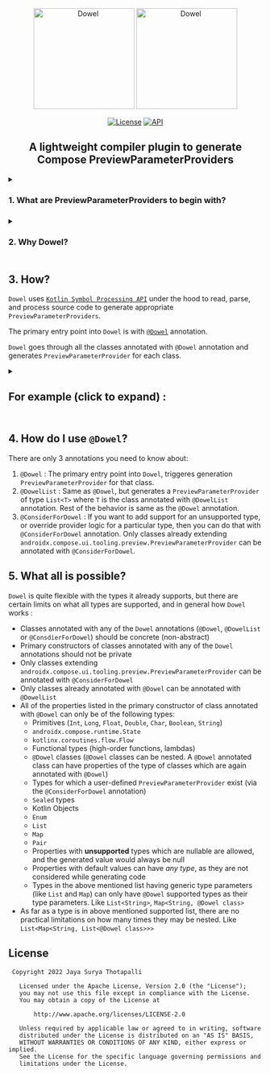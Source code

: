 
<div align="center">

  <img src="https://user-images.githubusercontent.com/37530409/192136328-7f566157-6a3f-46b9-8703-780ea1da625f.svg#gh-dark-mode-only" alt="Dowel" height="200"/>
  
  <img src="https://user-images.githubusercontent.com/37530409/192136329-18987de1-1d36-4c62-a608-2b02d4b92e83.svg#gh-light-mode-only" alt="Dowel" height="200"/>
  
  <p align="center">
    <a href="https://opensource.org/licenses/Apache-2.0"><img alt="License" src="https://img.shields.io/badge/License-Apache%202.0-blue.svg"/></a>
    <a href="https://android-arsenal.com/api?level=21"><img alt="API" src="https://img.shields.io/badge/API-21%2B-brightgreen.svg?style=flat"/></a>
  </p>
  
  <h2>A lightweight compiler plugin to generate Compose PreviewParameterProviders</h2>

</div>


<details>
  <summary><h3>1. What are PreviewParameterProviders to begin with?<h3/></summary>

In [`Jetpack Compose`](https://developer.android.com/jetpack/compose), we use something called [`Previews`](https://developer.android.com/jetpack/compose/tooling), which are `Composable` functions written specifically to preview (or interact with) the UI rendered by `Compose` in the editor itself without needing to run the app on a device.

And `Composable` methods generally have some parameters based on which the UI is rendered. More often than not, `Composable` methods have a significant amount of data inputs which are needed to be passed from the preview methods for the previews to render. 

In cases like these [`PreviewParameterProvider`](https://developer.android.com/reference/kotlin/androidx/compose/ui/tooling/preview/PreviewParameterProvider) (a class from the Compose tooling library) can be used to provide data for the previews. 

`PreviewParameterProvider` makes the `Preview` methods less verbose and easy to read by abstracting away the input data construction logic. And these providers can be reused across various `Preview` methods to render different previews.

</details>

<details>
    <summary><h3>2. Why Dowel?<h3/></summary>

Due to the amount of sheer verbosity involved in writing `PreviewParameterProvider` *by hand*, it becomes tedious to write `PreviewParameterProvider` for each and every UI model. And as writing `PreviewParameterProvider` for every model becomes an uninteresting task, it becomes a barrier to entry for writing `Previews` for all the `Composables`.

That is where `Dowel` comes in and takes care of generating `PreviewParameterProvider` for your UI models. 
</details>

## 3. How?
`Dowel` uses [`Kotlin Symbol Processing API`](https://kotlinlang.org/docs/ksp-overview.html) under the hood to read, parse, and process source code to generate appropriate `PreviewParameterProviders`.

The primary entry point into `Dowel` is with [`@Dowel`](https://github.com/JayaSuryaT/Dowel/blob/main/dowel-annotation/src/main/java/com/jayasuryat/dowel/annotation/Dowel.kt) annotation.

`Dowel` goes through all the classes annotated with `@Dowel` annotation and generates `PreviewParameterProvider` for each class.

<details>

  <summary><h2>For example (click to expand) :<h2/></summary>

```kotlin
// File : NewsArticle.kt
import androidx.compose.runtime.State
import com.jayasuryat.dowel.annotation.Dowel
import kotlinx.coroutines.flow.Flow

@Dowel(count = 2)
data class NewsArticle(
    val title: String,
    val description: String,
    val likes: Int,
    val authors: List<String>,
    val liveComments: Flow<List<String>>,
    val isExpanded: State<Boolean>,
    val status: Status,
    val onArticleClicked: () -> Unit,
) {

    enum class Status { Draft, Accepted, Posted }
}
```

### Generates 👇

```kotlin
// File in generated sources : NewsArticlePreviewParamProvider.kt 
package com.yourapp.module

import androidx.compose.runtime.mutableStateOf
import androidx.compose.ui.tooling.preview.PreviewParameterProvider
import kotlin.sequences.Sequence
import kotlinx.coroutines.flow.flowOf

public class NewsArticlePreviewParamProvider : PreviewParameterProvider<NewsArticle> {
  public override val values: Sequence<NewsArticle> = sequenceOf(
    NewsArticle(
      title = "AdipiscingDuis ac porttitor et",
      description = "Phasellusmassa suscipit iaculi",
      likes = 94,
      authors = listOf(
        "Velamet ultricies malesuada co",
        "Consequatmassa malesuada sapie",
        "Ameta et at bibendum ut neque ",
        "Mimollis ac consectetur Praese",
        "Namimperdiet massa bibendum po",
      ),
      liveComments = flowOf(listOf(
        "Malesuadasit Duis dapibus cong",
        "Metusluctus nec congue congue ",
        "InPraesent est tempus ac ultri",
        "Malesuadaquis est Lorem sapien",
        "FinibusCras mattis imperdiet n",
      )),
      isExpanded = mutableStateOf(false),
      status = NewsArticle.Status.values().random(),
      onArticleClicked = {},
    ),
    NewsArticle(
      title = "Tempuspurus congue elit euismo",
      description = "Conguemetus Duis enim tincidun",
      likes = 3,
      authors = listOf(
        "Namcondimentum lobortis et ali",
        "Congueeu ultrices lacinia sed ",
        "Lectussuscipit nisi eu quis se",
        "Utnisi sapien mi ex magna magn",
        "Proinipsum malesuada enim sed ",
      ),
      liveComments = flowOf(listOf(
        "CongueProin nec metus metus ma",
        "Antenisi consectetur ac purus ",
        "Eualiquet malesuada turpis rho",
        "LobortisDuis mollis ac a lacus",
        "Magnaet Donec libero Lorem sap",
      )),
      isExpanded = mutableStateOf(false),
      status = NewsArticle.Status.values().random(),
      onArticleClicked = {},
    ),
  )

}

```
</details>

## 4. How do I use `@Dowel`?
There are only 3 annotations you need to know about:
1. `@Dowel` : The primary entry point into `Dowel`, triggeres generation `PreviewParameterProvider` for that class.
2. `@DowelList` : Same as `@Dowel`, but generates a `PreviewParameterProvider` of type `List<T>` where `T` is the class annotated with `@DowelList` annotation. Rest of the behavior is same as the `@Dowel` annotation.
3. `@ConsiderForDowel` : If you want to add support for an unsupported type, or override provider logic for a particular type, then you can do that with `@ConsiderForDowel` annotation. Only classes already extending `androidx.compose.ui.tooling.preview.PreviewParameterProvider` can be annotated with `@ConsiderForDowel`.


## 5. What all is possible?
`Dowel` is quite flexible with the types it already supports, but there are certain limits on what all types are supported, and in general how `Dowel` works :

- Classes annotated with any of the `Dowel` annotations (`@Dowel`, `@DowelList` or `@ConsdierForDowel`) should be concrete (non-abstract)
- Primary constructors of classes annotated with any of the `Dowel` annotations should not be private
- Only classes extending `androidx.compose.ui.tooling.preview.PreviewParameterProvider` can be annotated with `@ConsiderForDowel`
- Only classes already annotated with `@Dowel` can be annotated with `@DowelList`
- All of the properties listed in the primary constructor of class annotated with `@Dowel` can only be of the following types:
  - Primitives (`Int`, `Long`, `Float`, `Double`, `Char`, `Boolean`, `String`)
  - `androidx.compose.runtime.State`
  - `kotlinx.coroutines.flow.Flow`
  - Functional types (high-order functions, lambdas)
  - `@Dowel` classes (`@Dowel` classes can be nested. A `@Dowel` annotated class can have properties of the type of classes which are again annotated with `@Dowel`)
  - Types for which a user-defined `PreviewParameterProvider` exist (via the `@ConsiderForDowel` annotation)
  - `Sealed` types
  - Kotlin Objects
  - `Enum`
  - `List`
  - `Map`
  - `Pair`
  - Properties with **unsupported** types which are nullable are allowed, and the generated value would always be null
  - Properties with default values can have *any type*, as they are not considered while generating code
  - Types in the above mentioned list having generic type parameters (like `List` and `Map`) can only have `@Dowel` supported types as their type parameters. Like `List<String>`, `Map<String, @Dowel class>`
- As far as a type is in above mentioned supported list, there are no practical limitations on how many times they may be nested.
Like `List<Map<String, List<@Dowel class>>>`

## License
```
 Copyright 2022 Jaya Surya Thotapalli

   Licensed under the Apache License, Version 2.0 (the "License");
   you may not use this file except in compliance with the License.
   You may obtain a copy of the License at

       http://www.apache.org/licenses/LICENSE-2.0

   Unless required by applicable law or agreed to in writing, software
   distributed under the License is distributed on an "AS IS" BASIS,
   WITHOUT WARRANTIES OR CONDITIONS OF ANY KIND, either express or implied.
   See the License for the specific language governing permissions and
   limitations under the License.
```
